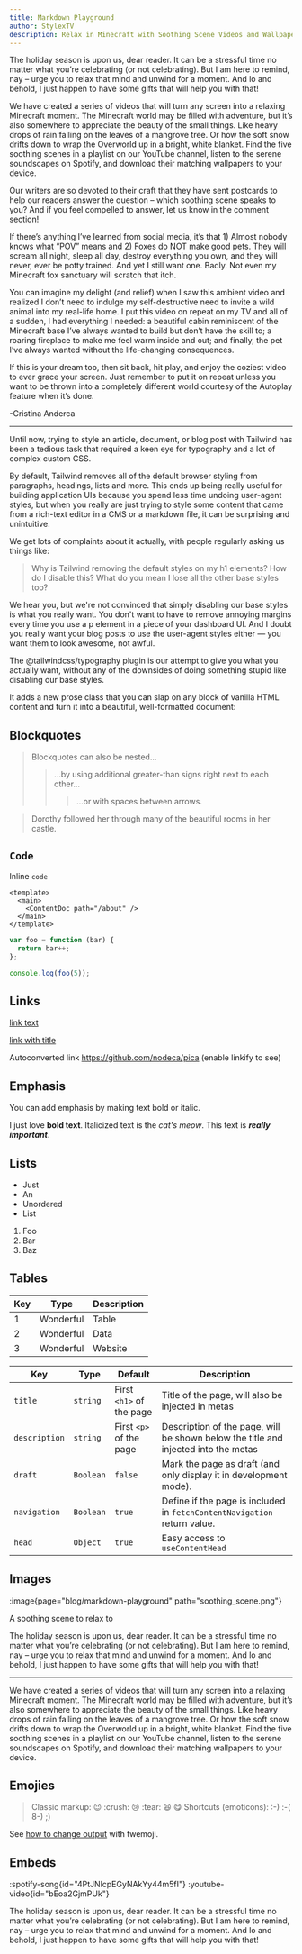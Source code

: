 ```yaml
---
title: Markdown Playground
author: StylexTV
description: Relax in Minecraft with Soothing Scene Videos and Wallpapers!
---
```

The holiday season is upon us, dear reader. It can be a stressful time no matter what you’re celebrating (or not celebrating). But I am here to remind, nay – urge you to relax that mind and unwind for a moment. And lo and behold, I just happen to have some gifts that will help you with that!

We have created a series of videos that will turn any screen into a relaxing Minecraft moment. The Minecraft world may be filled with adventure, but it’s also somewhere to appreciate the beauty of the small things. Like heavy drops of rain falling on the leaves of a mangrove tree. Or how the soft snow drifts down to wrap the Overworld up in a bright, white blanket. Find the five soothing scenes in a playlist on our YouTube channel, listen to the serene soundscapes on Spotify, and download their matching wallpapers to your device.

Our writers are so devoted to their craft that they have sent postcards to help our readers answer the question – which soothing scene speaks to you? And if you feel compelled to answer, let us know in the comment section!

If there’s anything I’ve learned from social media, it’s that 1) Almost nobody knows what “POV” means and 2) Foxes do NOT make good pets. They will scream all night, sleep all day, destroy everything you own, and they will never, ever be potty trained. And yet I still want one. Badly. Not even my Minecraft fox sanctuary will scratch that itch.

You can imagine my delight (and relief) when I saw this ambient video and realized I don’t need to indulge my self-destructive need to invite a wild animal into my real-life home. I put this video on repeat on my TV and all of a sudden, I had everything I needed: a beautiful cabin reminiscent of the Minecraft base I’ve always wanted to build but don’t have the skill to; a roaring fireplace to make me feel warm inside and out; and finally, the pet I’ve always wanted without the life-changing consequences.

If this is your dream too, then sit back, hit play, and enjoy the coziest video to ever grace your screen. Just remember to put it on repeat unless you want to be thrown into a completely different world courtesy of the Autoplay feature when it’s done.

-Cristina Anderca

---

Until now, trying to style an article, document, or blog post with Tailwind has been a tedious task that required a keen eye for typography and a lot of complex custom CSS.

By default, Tailwind removes all of the default browser styling from paragraphs, headings, lists and more. This ends up being really useful for building application UIs because you spend less time undoing user-agent styles, but when you really are just trying to style some content that came from a rich-text editor in a CMS or a markdown file, it can be surprising and unintuitive.

We get lots of complaints about it actually, with people regularly asking us things like:

> Why is Tailwind removing the default styles on my h1 elements? How do I disable this? What do you mean I lose all the other base styles too?

We hear you, but we're not convinced that simply disabling our base styles is what you really want. You don't want to have to remove annoying margins every time you use a p element in a piece of your dashboard UI. And I doubt you really want your blog posts to use the user-agent styles either — you want them to look awesome, not awful.

The @tailwindcss/typography plugin is our attempt to give you what you actually want, without any of the downsides of doing something stupid like disabling our base styles.

It adds a new prose class that you can slap on any block of vanilla HTML content and turn it into a beautiful, well-formatted document:

## Blockquotes

> Blockquotes can also be nested...
>> ...by using additional greater-than signs right next to each other...
>>> ...or with spaces between arrows.

> Dorothy followed her through many of the beautiful rooms in her castle.

## `Code`

Inline `code`

```vue
<template>
  <main>
    <ContentDoc path="/about" />
  </main>
</template>
```

```javascript
var foo = function (bar) {
  return bar++;
};

console.log(foo(5));
```

## Links

[link text](http://dev.nodeca.com)

[link with title](http://nodeca.github.io/pica/demo/ "title text!")

Autoconverted link https://github.com/nodeca/pica (enable linkify to see)

## Emphasis
You can add emphasis by making text bold or italic.

I just love **bold text**.
Italicized text is the *cat's meow*.
This text is ***really important***.

## Lists

- Just
- An
- Unordered
- List

1. Foo
2. Bar
3. Baz

## Tables

| Key | Type      | Description |
|-----|-----------|-------------|
| 1   | Wonderful | Table       |
| 2   | Wonderful | Data        |
| 3   | Wonderful | Website     |

|Key | Type | Default | Description|
|-----|-----|-----|-----|
`title`|`string`|First `<h1>` of the page|Title of the page, will also be injected in metas
`description`|`string`|First `<p>` of the page|Description of the page, will be shown below the title and injected into the metas
`draft`|`Boolean`|`false`|Mark the page as draft (and only display it in development mode).
`navigation`|`Boolean`|`true`|Define if the page is included in `fetchContentNavigation` return value.
`head`|`Object`|`true`|Easy access to `useContentHead`

## Images

:image{page="blog/markdown-playground" path="soothing_scene.png"}
<figcaption>A soothing scene to relax to</figcaption>

The holiday season is upon us, dear reader. It can be a stressful time no matter what you’re celebrating (or not celebrating). But I am here to remind, nay – urge you to relax that mind and unwind for a moment. And lo and behold, I just happen to have some gifts that will help you with that!

---

We have created a series of videos that will turn any screen into a relaxing Minecraft moment. The Minecraft world may be filled with adventure, but it’s also somewhere to appreciate the beauty of the small things. Like heavy drops of rain falling on the leaves of a mangrove tree. Or how the soft snow drifts down to wrap the Overworld up in a bright, white blanket. Find the five soothing scenes in a playlist on our YouTube channel, listen to the serene soundscapes on Spotify, and download their matching wallpapers to your device.

## Emojies

> Classic markup: :wink: :crush: :cry: :tear: :laughing: :yum:
> Shortcuts (emoticons): :-) :-( 8-) ;)

See [how to change output](https://github.com/markdown-it/markdown-it-emoji#change-output) with twemoji.

## Embeds

:spotify-song{id="4PtJNlcpEGyNAkYy44m5fI"}
:youtube-video{id="bEoa2GjmPUk"}

The holiday season is upon us, dear reader. It can be a stressful time no matter what you’re celebrating (or not celebrating). But I am here to remind, nay – urge you to relax that mind and unwind for a moment. And lo and behold, I just happen to have some gifts that will help you with that!